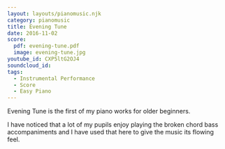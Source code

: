 ```yaml
---
layout: layouts/pianomusic.njk
category: pianomusic
title: Evening Tune
date: 2016-11-02
score:
  pdf: evening-tune.pdf
  image: evening-tune.jpg
youtube_id: CXP5ltG2OJ4
soundcloud_id:
tags:
  - Instrumental Performance
  - Score
  - Easy Piano
---
```


Evening Tune is the first of my piano works for older beginners.

I have noticed that a lot of my pupils enjoy playing the broken chord bass accompaniments and I have used that here to give the music its flowing feel.
